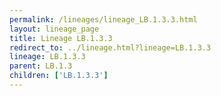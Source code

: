 ```yaml
---
permalink: /lineages/lineage_LB.1.3.3.html
layout: lineage_page
title: Lineage LB.1.3.3
redirect_to: ../lineage.html?lineage=LB.1.3.3
lineage: LB.1.3.3
parent: LB.1.3
children: ['LB.1.3.3']
---
```

